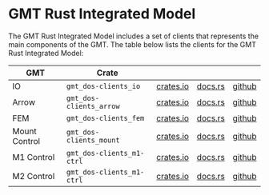 # GMT Rust Integrated Model

The GMT Rust Integrated  Model includes a set of clients that represents the main components of the GMT.
The table below lists the clients for the GMT Rust Integrated Model:

| GMT | Crate ||||
|-|-|-|-|-|
| IO |`gmt_dos-clients_io`| [crates.io](https://crates.io/crates/gmt_dos-clients_io) | [docs.rs](https://docs.rs/gmt_dos-clients_io) | [github](https://github.com/rconan/dos-actors/tree/main/clients/io) 
| Arrow |`gmt_dos-clients_arrow`| [crates.io](https://crates.io/crates/gmt_dos-clients_arrow) | [docs.rs](https://docs.rs/gmt_dos-clients_arrow) | [github](https://github.com/rconan/dos-actors/tree/main/clients/arrow) ||
| FEM |`gmt_dos-clients_fem`| [crates.io](https://crates.io/crates/gmt_dos-clients_fem) | [docs.rs](https://docs.rs/gmt_dos-clients_fem) | [github](https://github.com/rconan/dos-actors/tree/main/clients/fem) |
| Mount Control |`gmt_dos-clients_mount`| [crates.io](https://crates.io/crates/gmt_dos-clients_mount) | [docs.rs](https://docs.rs/gmt_dos-clients_mount) | [github](https://github.com/rconan/dos-actors/tree/main/clients/mount) |
| M1 Control |`gmt_dos-clients_m1-ctrl`| [crates.io](https://crates.io/crates/gmt_dos-clients_m1-ctrl) | [docs.rs](https://docs.rs/gmt_dos-clients_m1-ctrl) | [github](https://github.com/rconan/dos-actors/tree/main/clients/m1-ctrl) |
| M2 Control |`gmt_dos-clients_m1-ctrl`| [crates.io](https://crates.io/crates/gmt_dos-clients_m2-ctrl) | [docs.rs](https://docs.rs/gmt_dos-clients_m2-ctrl) | [github](https://github.com/rconan/dos-actors/tree/main/clients/m2-ctrl) |
